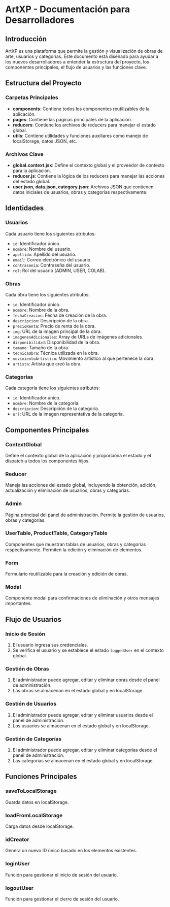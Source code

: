 # ArtXP - Documentación para Desarrolladores

## Introducción
ArtXP es una plataforma que permite la gestión y visualización de obras de arte, usuarios y categorías. Este documento está diseñado para ayudar a los nuevos desarrolladores a entender la estructura del proyecto, los componentes principales, el flujo de usuarios y las funciones clave.

## Estructura del Proyecto

### Carpetas Principales
- **components**: Contiene todos los componentes reutilizables de la aplicación.
- **pages**: Contiene las páginas principales de la aplicación.
- **reducers**: Contiene los archivos de reducers para manejar el estado global.
- **utils**: Contiene utilidades y funciones auxiliares como manejo de localStorage, datos JSON, etc.

### Archivos Clave
- **global.context.jsx**: Define el contexto global y el proveedor de contexto para la aplicación.
- **reducer.js**: Contiene la lógica de los reducers para manejar las acciones del estado global.
- **user.json, data.json, category.json**: Archivos JSON que contienen datos iniciales de usuarios, obras y categorías respectivamente.

## Identidades

### Usuarios
Cada usuario tiene los siguientes atributos:
- `id`: Identificador único.
- `nombre`: Nombre del usuario.
- `apellido`: Apellido del usuario.
- `email`: Correo electrónico del usuario.
- `contrasenia`: Contraseña del usuario.
- `rol`: Rol del usuario (ADMIN, USER, COLAB).

### Obras
Cada obra tiene los siguientes atributos:
- `id`: Identificador único.
- `nombre`: Nombre de la obra.
- `fechaCreacion`: Fecha de creación de la obra.
- `descripcion`: Descripción de la obra.
- `precioRenta`: Precio de renta de la obra.
- `img`: URL de la imagen principal de la obra.
- `imagenesAdicionales`: Array de URLs de imágenes adicionales.
- `disponibilidad`: Disponibilidad de la obra.
- `tamano`: Tamaño de la obra.
- `tecnicaObra`: Técnica utilizada en la obra.
- `movimientoArtistico`: Movimiento artístico al que pertenece la obra.
- `artista`: Artista que creó la obra.

### Categorías
Cada categoría tiene los siguientes atributos:
- `id`: Identificador único.
- `nombre`: Nombre de la categoría.
- `descripcion`: Descripción de la categoría.
- `url`: URL de la imagen representativa de la categoría.

## Componentes Principales

### ContextGlobal
Define el contexto global de la aplicación y proporciona el estado y el dispatch a todos los componentes hijos.

### Reducer
Maneja las acciones del estado global, incluyendo la obtención, adición, actualización y eliminación de usuarios, obras y categorías.

### Admin
Página principal del panel de administración. Permite la gestión de usuarios, obras y categorías.

### UserTable, ProductTable, CategoryTable
Componentes que muestran tablas de usuarios, obras y categorías respectivamente. Permiten la edición y eliminación de elementos.

### Form
Formulario reutilizable para la creación y edición de obras.

### Modal
Componente modal para confirmaciones de eliminación y otros mensajes importantes.

## Flujo de Usuarios

### Inicio de Sesión
1. El usuario ingresa sus credenciales.
2. Se verifica el usuario y se establece el estado `loggedUser` en el contexto global.

### Gestión de Obras
1. El administrador puede agregar, editar y eliminar obras desde el panel de administración.
2. Las obras se almacenan en el estado global y en localStorage.

### Gestión de Usuarios
1. El administrador puede agregar, editar y eliminar usuarios desde el panel de administración.
2. Los usuarios se almacenan en el estado global y en localStorage.

### Gestión de Categorías
1. El administrador puede agregar, editar y eliminar categorías desde el panel de administración.
2. Las categorías se almacenan en el estado global y en localStorage.

## Funciones Principales

### saveToLocalStorage
Guarda datos en localStorage.

### loadFromLocalStorage
Carga datos desde localStorage.

### idCreator
Genera un nuevo ID único basado en los elementos existentes.

### loginUser
Función para gestionar el inicio de sesión del usuario.

### logoutUser
Función para gestionar el cierre de sesión del usuario.
